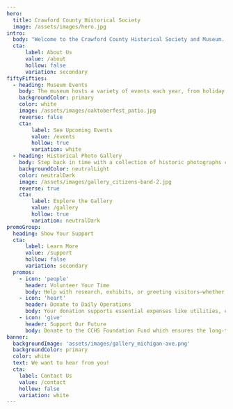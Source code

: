 ```yaml
---
hero:
  title: Crawford County Historical Society
  image: /assets/images/hero.jpg
intro: 
  body: "Welcome to the Crawford County Historical Society and Museum. Experience the rich history of Grayling and Crawford County through dynamic exhibits, interactive programs, and engaging community events that bring local stories to life."
  cta:
      label: About Us
      value: /about
      hollow: false
      variation: secondary
fiftyFifties:
  - heading: Museum Events
    body: The museum hosts a variety of events each year, from holiday celebrations to fundraisers, bringing the community together in support of preserving local history
    backgroundColor: primary
    color: white
    image: /assets/images/oaktoberfest_patio.jpg
    reverse: false
    cta:
        label: See Upcoming Events
        value: /events
        hollow: true
        variation: white
  - heading: Historical Photo Gallery
    body: Step back in time with a collection of historic photographs capturing the people, places, and moments that shaped Grayling and Crawford County.
    backgroundColor: neutralLight
    color: neutralDark
    image: /assets/images/gallery_citizens-band-2.jpg
    reverse: true
    cta:
        label: Explore the Gallery
        value: /gallery
        hollow: true
        variation: neutralDark
promoGroup:
  heading: Show Your Support
  cta:
      label: Learn More
      value: /support
      hollow: false
      variation: secondary
  promos: 
    - icon: 'people'
      header: Volunteer Your Time
      body: Help with research, exhibits, or greeting visitors—whether it’s a few hours or more, your time matters.
    - icon: 'heart'
      header: Donate to Daily Operations
      body: Your donation supports essential expenses like utilities, exhibit maintenance, and programs, helping the museum preserve and share Crawford County’s history year-round.
    - icon: 'give'
      header: Support Our Future
      body: Donate to the CCHS Foundation Fund which ensures the long-term preservation of the museum and its mission
banner:
  backgroundImage: 'assets/images/gallery_michigan-ave.png'
  backgroundColor: primary
  color: white
  text: We want to hear from you!
  cta:
    label: Contact Us
    value: /contact
    hollow: false
    variation: white
---
```

